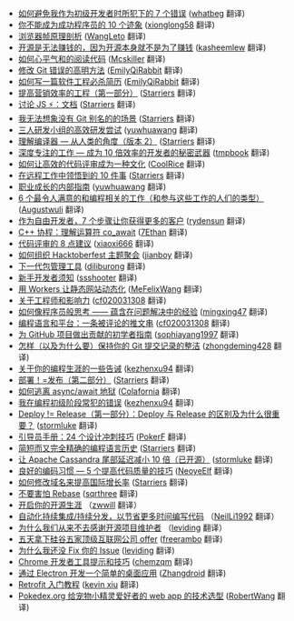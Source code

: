 * [如何避免我作为初级开发者时所犯下的 7 个错误](https://juejin.im/post/5cbea729e51d456e8240dcfa) ([whatbeg](https://github.com/whatbeg) 翻译)
* [你不能成为成功程序员的 10 个迹象](https://juejin.im/post/5ca2f5ce51882565cb5b962c) ([xionglong58](https://github.com/xionglong58) 翻译)
* [浏览器帧原理剖析](https://juejin.im/post/5c9c66075188251dab07413d) ([WangLeto](https://github.com/WangLeto) 翻译)
* [开源是无法赚钱的，因为开源本身就不是为了赚钱](https://juejin.im/post/5c998753e51d456ef105ac1e) ([kasheemlew](https://github.com/kasheemlew) 翻译)
* [如何心平气和的阅读代码](https://juejin.im/post/5c9c521b5188252d876e5dcb) ([Mcskiller](https://github.com/Mcskiller) 翻译)
* [修改 Git 错误的高明方法](https://juejin.im/post/5c735a235188256262174e48) ([EmilyQiRabbit](https://github.com/EmilyQiRabbit) 翻译)
* [如何写一篇软件工程必杀简历](https://juejin.im/post/5c6ca8b9f265da2dc13c7a10) ([EmilyQiRabbit](https://github.com/EmilyQiRabbit) 翻译)
* [提高营销效率的工程（第一部分）](https://juejin.im/post/5c403b5ce51d452c8e6d3dc4) ([Starriers](https://github.com/Starriers) 翻译)
* [讨论 JS ⚡：文档](https://juejin.im/post/5c4039bbe51d4551733494a6) ([Starriers](https://github.com/Starriers) 翻译)
* [我无法想象没有 Git 别名的的场景](https://juejin.im/post/5c207bd4e51d452b7b032cf6) ([Starriers](https://github.com/Starriers) 翻译)
* [三人研发小组的高效研发尝试](https://juejin.im/post/5c19d1846fb9a049f06a33fc) ([yuwhuawang](https://github.com/yuwhuawang) 翻译)
* [理解编译器 — 从人类的角度（版本 2）](https://juejin.im/post/5c10b2f6e51d452ad958631f) ([Starriers](https://github.com/Starriers) 翻译)
* [深度专注的工作 — 成为 10 倍效率的开发者的秘密武器](https://juejin.im/post/5bffb3f5f265da613a53bd4b) ([tmpbook](https://github.com/tmpbook) 翻译)
* [如何让高效的代码评审成为一种文化](https://juejin.im/post/5bfc9ff9e51d454b6c371f5d) ([CoolRice](https://github.com/CoolRice) 翻译)
* [在远程工作中领悟到的 10 件事](https://juejin.im/post/5bf7a79f51882511a8528cf0) ([Starriers](https://github.com/Starriers) 翻译)
* [职业成长的内部指南](https://juejin.im/post/5bd722a65188252dd11662af) ([yuwhuawang](https://github.com/yuwhuawang) 翻译)
* [6 个最令人满意的和编程相关的工作（和参与这些工作的人们的类型）](https://juejin.im/post/5be271f0e51d450556196864) ([Augustwuli](https://github.com/Augustwuli) 翻译)
* [作为自由开发者，7 个步骤让你获得更多的客户](https://juejin.im/post/5bd660c26fb9a05ce576e9b7) ([rydensun](https://github.com/rydensun) 翻译)
* [C++ 协程：理解运算符 co_await](https://juejin.im/post/5bee59a1e51d4545453dc558) ([7Ethan](https://github.com/7Ethan) 翻译)
* [代码评审的 8 点建议](https://juejin.im/post/5bd1e6696fb9a05d096597c6) ([xiaoxi666](https://github.com/xiaoxi666) 翻译)
* [如何组织 Hacktoberfest 主题聚会](https://juejin.im/post/5bbc150be51d450e6867be7a) ([jianboy](https://github.com/jianboy) 翻译)
* [下一代包管理工具](https://juejin.im/post/5ba9830fe51d450e4d2fe208) ([diliburong](https://github.com/diliburong) 翻译)
* [新手开发者须知](https://juejin.im/post/5bade6a76fb9a05d32515cf0) ([ssshooter](https://github.com/ssshooter) 翻译)
* [用 Workers 让静态网站动态化](https://juejin.im/post/5b95c5375188255c6e70422a) ([MeFelixWang](https://github.com/MeFelixWang) 翻译)
* [关于工程师和影响力](https://juejin.im/post/5b8f9a96f265da0ab33125b0) ([cf020031308](https://github.com/cf020031308) 翻译)
* [如何像程序员般思考 —— 蕴含在问题解决中的经验](https://juejin.im/post/5b76839ae51d4566491c24bb) ([mingxing47](https://github.com/mingxing47) 翻译)
* [编程语言和平台：一条被评论的推文串](https://juejin.im/post/5b4c2b75e51d45195b336d57) ([cf020031308](https://github.com/cf020031308) 翻译)
* [为 GitHub 项目做出贡献的初学者指南](https://juejin.im/entry/5b2e58ba6fb9a00e4966ee4b) ([sophiayang1997](https://github.com/sophiayang1997) 翻译)
* [怎样（以及为什么要）保持你的 Git 提交记录的整洁](https://juejin.im/post/5b29060ee51d4558cd2adac0) ([zhongdeming428](https://github.com/zhongdeming428) 翻译)
* [关于你的编程生涯的一些告诫](https://juejin.im/post/5b0256e36fb9a07aa767f5b4) ([kezhenxu94](https://github.com/kezhenxu94) 翻译)
* [部署！=发布（第二部分）](https://juejin.im/post/5b00d2fa6fb9a07a9a1120e9) ([Starriers](https://github.com/Starriers) 翻译)
* [如何逃离 async/await 地狱](https://juejin.im/post/5aefbb48f265da0b9b073c40) ([Colafornia](https://github.com/Colafornia) 翻译)
* [我在编程初级阶段常犯的错误](https://juejin.im/post/5ae97af6f265da0ba062f797) ([kezhenxu94](https://github.com/kezhenxu94) 翻译)
* [Deploy != Release（第一部分）：Deploy 与 Release 的区别及为什么很重要？](https://juejin.im/post/5ad80983f265da505c3c1b3a) ([stormluke](https://github.com/stormluke) 翻译)
* [引导员手册：24 个设计冲刺技巧](https://juejin.im/post/5ae3254d6fb9a07abc29a741) ([PokerF](https://github.com/PokerF) 翻译)
* [简短而又完全精确的编程语言历史](https://juejin.im/post/5ac1b8a25188255c637b1cd5) ([Starriers](https://github.com/Starriers) 翻译)
* [让 Apache Cassandra 尾部延迟减小 10 倍（已开源）](https://juejin.im/post/5ac31083f265da239a5fff0c) ([stormluke](https://github.com/stormluke) 翻译)
* [良好的编码习惯 — 5 个提高代码质量的技巧](https://juejin.im/post/5abc584251882555867f7f1e) ([NeoyeElf](https://github.com/NeoyeElf) 翻译)
* [如何修改域名来提高国际增长率](https://juejin.im/post/5aaf0542f265da239530c653) ([Starriers](https://github.com/Starriers) 翻译)
* [不要害怕 Rebase](https://juejin.im/post/5ab1bdbe518825556e5df5f8) ([sqrthree](https://github.com/sqrthree) 翻译)
* [开启你的开源生涯](https://juejin.im/post/5a5c029d51882573432d21ff) （[zwwill](https://github.com/zwwill) 翻译）
* [自动化持续集成/持续分发，以节省更多时间编写代码](https://juejin.im/post/5a44aab86fb9a044ff31c418) （[NeilLi1992](https://github.com/NeilLi1992) 翻译）
* [为什么我们从来不去感谢开源项目维护者](https://juejin.im/post/5a40c20b518825696f7e3c23) （[leviding](https://github.com/leviding) 翻译）
* [五天拿下硅谷五家顶级互联网公司 offer](https://juejin.im/post/5a1247d26fb9a0452a3bec33) ([freerambo](https://github.com/freerambo) 翻译)
* [为什么我还没 Fix 你的 Issue](https://juejin.im/post/59950fd9f265da248535b46d?utm_source=gold-miner&utm_medium=readme&utm_campaign=github) ([leviding](https://github.com/leviding) 翻译)
* [Chrome 开发者工具提示和技巧](http://gold.xitu.io/entry/56d56f4dc4c971005193ecec?utm_source=gold-miner&utm_medium=readme&utm_campaign=github) ([chemzqm](https://github.com/chemzqm) 翻译)
* [通过 Electron 开发一个简单的桌面应用](http://gold.xitu.io/entry/56aae5e4a633bd0257ae4ab8?utm_source=gold-miner&utm_medium=readme&utm_campaign=github) ([Zhangdroid](https://github.com/Zhangdroid) 翻译)
* [Retrofit 入门教程](http://gold.xitu.io/entry/56cc4085128fe100580dd0ca?utm_source=gold-miner&utm_medium=readme&utm_campaign=github) ([kevin xiu](https://github.com/xiuweikang) 翻译)
* [Pokedex.org 给宠物小精灵爱好者的 web app 的技术选型](http://gold.xitu.io/entry/56cebb8edf0eea79dc7c1ff0?utm_source=gold-miner&utm_medium=readme&utm_campaign=github) ([RobertWang](https://github.com/RobertWang) 翻译)
